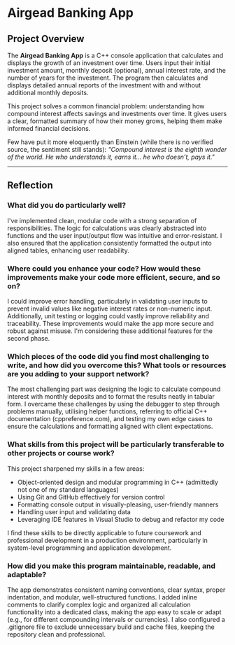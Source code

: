 # Airgead Banking App

## Project Overview

The **Airgead Banking App** is a C++ console application that calculates and displays the growth of an investment over time. Users input their initial investment amount, monthly deposit (optional), annual interest rate, and the number of years for the investment. The program then calculates and displays detailed annual reports of the investment with and without additional monthly deposits.

This project solves a common financial problem: understanding how compound interest affects savings and investments over time. It gives users a clear, formatted summary of how their money grows, helping them make informed financial decisions.

Few have put it more eloquently than Einstein (while there is no verified source, the sentiment still stands): 
      *"Compound interest is the eighth wonder of the world. He who understands it, earns it… he who doesn’t, pays it."*

---

## Reflection

### What did you do particularly well?

I've implemented clean, modular code with a strong separation of responsibilities. The logic for calculations was clearly abstracted into functions and the user input/output flow was intuitive and error-resistant. I also ensured that the application consistently formatted the output into aligned tables, enhancing user readability.

### Where could you enhance your code? How would these improvements make your code more efficient, secure, and so on?

I could improve error handling, particularly in validating user inputs to prevent invalid values like negative interest rates or non-numeric input. Additionally, unit testing or logging could vastly improve reliability and traceability. These improvements would make the app more secure and robust against misuse. I'm considering these additional features for the second phase.

### Which pieces of the code did you find most challenging to write, and how did you overcome this? What tools or resources are you adding to your support network?

The most challenging part was designing the logic to calculate compound interest with monthly deposits and to format the results neatly in tabular form. I overcame these challenges by using the debugger to step through problems manually, utilising helper functions, referring to official C++ documentation (cppreference.com), and testing my own edge cases to ensure the calculations and formatting aligned with client expectations.

### What skills from this project will be particularly transferable to other projects or course work?

This project sharpened my skills in a few areas:

- Object-oriented design and modular programming in C++ (admittedly not one of my standard languages)
- Using Git and GitHub effectively for version control
- Formatting console output in visually-pleasing, user-friendly manners
- Handling user input and validating data
- Leveraging IDE features in Visual Studio to debug and refactor my code 

I find these skills to be directly applicable to future coursework and professional development in a production environment, particularly in system-level programming and application development.

### How did you make this program maintainable, readable, and adaptable?

The app demonstrates consistent naming conventions, clear syntax, proper indentation, and modular, well-structured functions. I added inline comments to clarify complex logic and organized all calculation functionality into a dedicated class, making the app easy to scale or adapt (e.g., for different compounding intervals or currencies). I also configured a .gitignore file to exclude unnecessary build and cache files, keeping the repository clean and professional.

